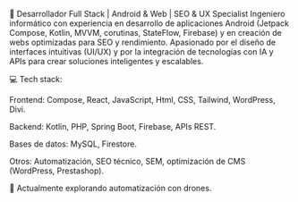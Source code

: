 🚀 Desarrollador Full Stack | Android & Web | SEO & UX Specialist
Ingeniero informático con experiencia en desarrollo de aplicaciones Android (Jetpack Compose, Kotlin, MVVM, corutinas, StateFlow, Firebase) y en creación de webs optimizadas para SEO y rendimiento.
Apasionado por el diseño de interfaces intuitivas (UI/UX) y por la integración de tecnologías con IA y APIs para crear soluciones inteligentes y escalables.

💻 Tech stack:

Frontend: Compose, React, JavaScript, Html, CSS, Tailwind, WordPress, Divi.

Backend: Kotlin, PHP, Spring Boot, Firebase, APIs REST.

Bases de datos: MySQL, Firestore.

Otros: Automatización, SEO técnico, SEM, optimización de CMS (WordPress, Prestashop).

🎯 Actualmente explorando automatización con drones.
